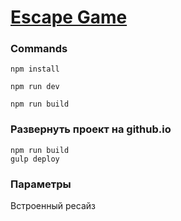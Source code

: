 # [Escape Game](https://annaveller.github.io/Escape/)


### Commands

`npm install`

`npm run dev`

`npm run build`

### Развернуть проект на github.io

```
npm run build
gulp deploy
```

### Параметры

Встроенный ресайз
